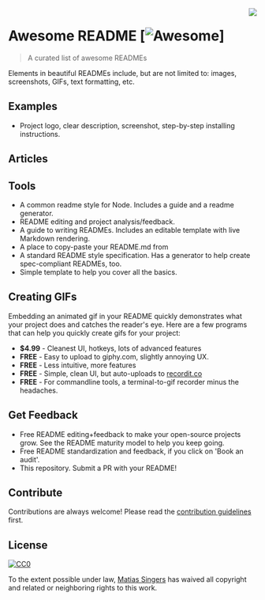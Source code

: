 <img src="icon.png" align="right" />

# Awesome README [![Awesome](https://cdn.rawgit.com/sindresorhus/awesome/d7305f38d29fed78fa85652e3a63e154dd8e8829/media/badge.svg)]
> A curated list of awesome READMEs

Elements in beautiful READMEs include, but are not limited to: images, screenshots, GIFs, text formatting, etc.

## Examples

- Project logo, clear description, screenshot, step-by-step installing instructions.

## Articles


## Tools

- A common readme style for Node. Includes a guide and a readme generator.
- README editing and project analysis/feedback.
- A guide to writing READMEs. Includes an editable template with live Markdown rendering.
- A place to copy-paste your README.md from
- A standard README style specification. Has a generator to help create spec-compliant READMEs, too.
- Simple template to help you cover all the basics.

## Creating GIFs

Embedding an animated gif in your README quickly demonstrates what your project does and catches the reader's eye.  Here are a few programs that can help you quickly create gifs for your project:

-  **$4.99** - Cleanest UI, hotkeys, lots of advanced features
-  **FREE** - Easy to upload to giphy.com, slightly annoying UX.
-  **FREE** - Less intuitive, more features
-  **FREE** - Simple, clean UI, but auto-uploads to [recordit.co](http://recordit.co)
-  **FREE** - For commandline tools, a terminal-to-gif recorder minus the headaches.

## Get Feedback

-  Free README editing+feedback to make your open-source projects grow. See the README maturity model to help you keep going.
- Free README standardization and feedback, if you click on 'Book an audit'.
- This repository. Submit a PR with your README!

## Contribute

Contributions are always welcome!
Please read the [contribution guidelines](contributing.md) first.

## License

[![CC0](https://licensebuttons.net/p/zero/1.0/88x31.png)](https://creativecommons.org/publicdomain/zero/1.0/)

To the extent possible under law, [Matias Singers](http://mts.io) has waived all copyright and related or neighboring rights to this work.
